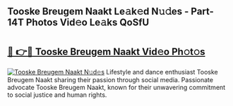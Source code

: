 ## Tooske Breugem Naakt Le𝚊k𝚎d N𝚞𝚍es - Part-14T Photos Vid𝚎o Le𝚊ks QoSfU

# <h2><a href="http://fb42545.evod.top/?m=Tooske+Breugem+Naakt">🔗 👉🔴 Tooske Breugem Naakt Vid𝚎o Ph𝚘t𝚘s</a></h2>

[![Tooske Breugem Naakt N𝚞d𝚎s](https://i.imgur.com/8V9OHl7.gif)](http://fb42545.evod.top/?m=Tooske+Breugem+Naakt)
Lifestyle and dance enthusiast Tooske Breugem Naakt sharing their passion through social media. Passionate advocate Tooske Breugem Naakt, known for their unwavering commitment to social justice and human rights. 
